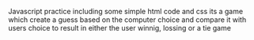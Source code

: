 Javascript practice including some simple html code and css
its a game which create a guess based on the computer choice and compare it with users choice to result in either the user winnig, lossing or a tie game
